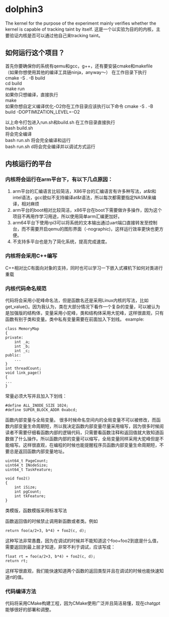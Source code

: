 # dolphin3
The kernel for the purpose of the experiment mainly verifies whether the kernel is capable of tracking taint by itself.
这是一个以实验为目的的内核，主要验证内核是否可以通过他自己来tracking taint。

## 如何运行这个项目？
首先你要确保你的系统有qemu和gcc，g++，还有要安装cmake和makefile  
（如果你想使用其他的编译工具链ninja，anyway～）
在工作目录下执行  
cmake -S . -B build  
cd build  
make run  
如果你只想编译，直接执行  
make  
如果你想自定义编译优化-O2你在工作目录应该执行以下命令
cmake -S . -B build -DOPTIMIZATION_LEVEL=-O2

以上命令打包进入run.sh和build.sh
在工作目录直接执行  
bash build.sh  
将会完全编译  
bash run.sh 将会完全编译和运行  
bash run.sh d将会完全编译并以调试方式运行  

## 内核运行的平台
### 内核将会运行在arm平台下，有以下几点原因：
1. arm平台的汇编语言比较简洁，X86平台的汇编语言有许多种写法，at&t和intel语法，gcc貌似不支持编译at&t语法，所以每次都需要指定NASM来编译，相对麻烦
2. arm平台的boot相对比较简洁，x86平台在boot下需要做许多操作，因为这个项目不再用作学习用途，所以使用简单arm汇编更加好。
3. arm64平台下使用rpi3可以将系统的文本输出通过uart端口直接转发至控制台，而不需要开启qemu的图形界面（-nographic)，这样运行效率更快也更方便。
4. 不支持多平台也是为了简化系统，提高完成速度。


### 内核将会采用C++编写
C++相对比C有面向对象的支持，同时也可以学习一下嵌入式裸机下如何对类进行重载

### 内核代码命名规范
代码将会采用小驼峰命名法，但是函数名还是采用Linux内核的写法，比如get_value()。因为我认为，类在大部分情况下看作一个复杂的变量，可以被认为是加强版的结构体，变量采用小驼峰，类和结构体采用大驼峰，这样很直观，只有函数有别于类和变量。类中私有变量需要在前面加入下划线。
example:

    class MemoryMap
    {
    private:
        int _a;
        int _b;
        int _c;
    public:
        ...
    }
    int threadCount;
    void link_page()
    {
    ...
    }
常量必须大写并且加入下划线：

    #define ALL_INODE_SIZE 1024;
    #define SUPER_BLOCK_ADDR 0xabcd;

函数内部变量与全局变量。
很多时候命名空间内的全局变量不可以被修改，而函数内部变量生命周期短，所以我决定函数内部变量尽量采用缩写，因为很多时候阅读者不需要仔细看函数内部的逻辑代码，只需要看函数注释和返回值就大致知道函数做了什么操作。所以函数内部的变量可以缩写，全局变量同样采用大驼峰但是不能缩写。这样很直观，在编程的时候也能提醒程序员函数内部变量生命周期短，不要总是返回函数内部变量地址。

    uint64_t PageCount;
    uint64_t INodeSize;
    uint64_t TaskFeature;
    
    void foo2()
    {
        int iSize;
        int pgCount;
        int tkFeature;
    }

类模版，函数模版采用标准写法

函数返回值的时候禁止调用新函数或者类。例如

    return foo(a/2+3, b*4) + foo2(c, d);

这种写法非常愚蠢，因为在调试的时候并不能知道这个foo+foo2到底是什么值，需要返回到最上层才知道，非常不利于调试，应该写成：

    float rt = foo(a/2+3, b*4) + foo2(c, d);
    return rt;

这样写很直观，我们能快速知道两个函数的返回类型并且在调试的时候也能快速知道rt的值。

### 代码编译方法
代码将采用CMake构建工程，因为CMake使用广泛并且简洁易懂，现在chatgpt能够很好的部署和调整。
